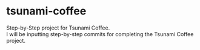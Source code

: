 # tsunami-coffee
Step-by-Step project for Tsunami Coffee.<br>
I will be inputting step-by-step commits for completing the Tsunami Coffee project.
